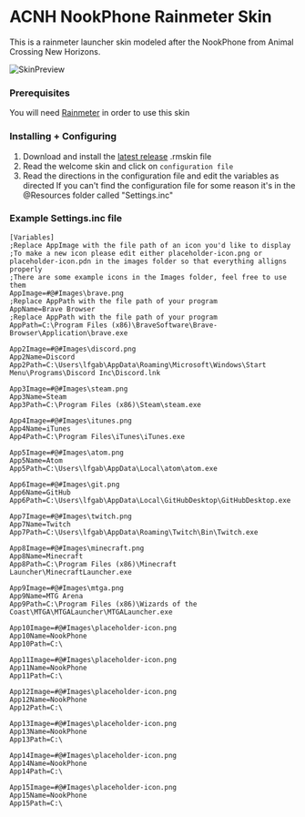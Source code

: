 # ACNH NookPhone Rainmeter Skin

This is a rainmeter launcher skin modeled after the NookPhone from Animal Crossing New Horizons.

![SkinPreview](https://github.com/lfgberg/ACNH-NookPhone/blob/master/Previews/Preview.png)

### Prerequisites

You will need [Rainmeter](https://www.rainmeter.net/) in order to use this skin

### Installing + Configuring

1. Download and install the [latest release](https://github.com/lfgberg/ACNH-NookPhone/releases) .rmskin file
2. Read the welcome skin and click on `configuration file`
3. Read the directions in the configuration file and edit the variables as directed
If you can't find the configuration file for some reason it's in the @Resources folder called "Settings.inc"

### Example Settings.inc file
```
[Variables]
;Replace AppImage with the file path of an icon you'd like to display
;To make a new icon please edit either placeholder-icon.png or placeholder-icon.pdn in the images folder so that everything alligns properly
;There are some example icons in the Images folder, feel free to use them
AppImage=#@#Images\brave.png
;Replace AppPath with the file path of your program
AppName=Brave Browser
;Replace AppPath with the file path of your program
AppPath=C:\Program Files (x86)\BraveSoftware\Brave-Browser\Application\brave.exe

App2Image=#@#Images\discord.png
App2Name=Discord
App2Path=C:\Users\lfgab\AppData\Roaming\Microsoft\Windows\Start Menu\Programs\Discord Inc\Discord.lnk

App3Image=#@#Images\steam.png
App3Name=Steam
App3Path=C:\Program Files (x86)\Steam\steam.exe

App4Image=#@#Images\itunes.png
App4Name=iTunes
App4Path=C:\Program Files\iTunes\iTunes.exe

App5Image=#@#Images\atom.png
App5Name=Atom
App5Path=C:\Users\lfgab\AppData\Local\atom\atom.exe

App6Image=#@#Images\git.png
App6Name=GitHub
App6Path=C:\Users\lfgab\AppData\Local\GitHubDesktop\GitHubDesktop.exe

App7Image=#@#Images\twitch.png
App7Name=Twitch
App7Path=C:\Users\lfgab\AppData\Roaming\Twitch\Bin\Twitch.exe

App8Image=#@#Images\minecraft.png
App8Name=Minecraft
App8Path=C:\Program Files (x86)\Minecraft Launcher\MinecraftLauncher.exe

App9Image=#@#Images\mtga.png
App9Name=MTG Arena
App9Path=C:\Program Files (x86)\Wizards of the Coast\MTGA\MTGALauncher\MTGALauncher.exe

App10Image=#@#Images\placeholder-icon.png
App10Name=NookPhone
App10Path=C:\

App11Image=#@#Images\placeholder-icon.png
App11Name=NookPhone
App11Path=C:\

App12Image=#@#Images\placeholder-icon.png
App12Name=NookPhone
App12Path=C:\

App13Image=#@#Images\placeholder-icon.png
App13Name=NookPhone
App13Path=C:\

App14Image=#@#Images\placeholder-icon.png
App14Name=NookPhone
App14Path=C:\

App15Image=#@#Images\placeholder-icon.png
App15Name=NookPhone
App15Path=C:\
```
